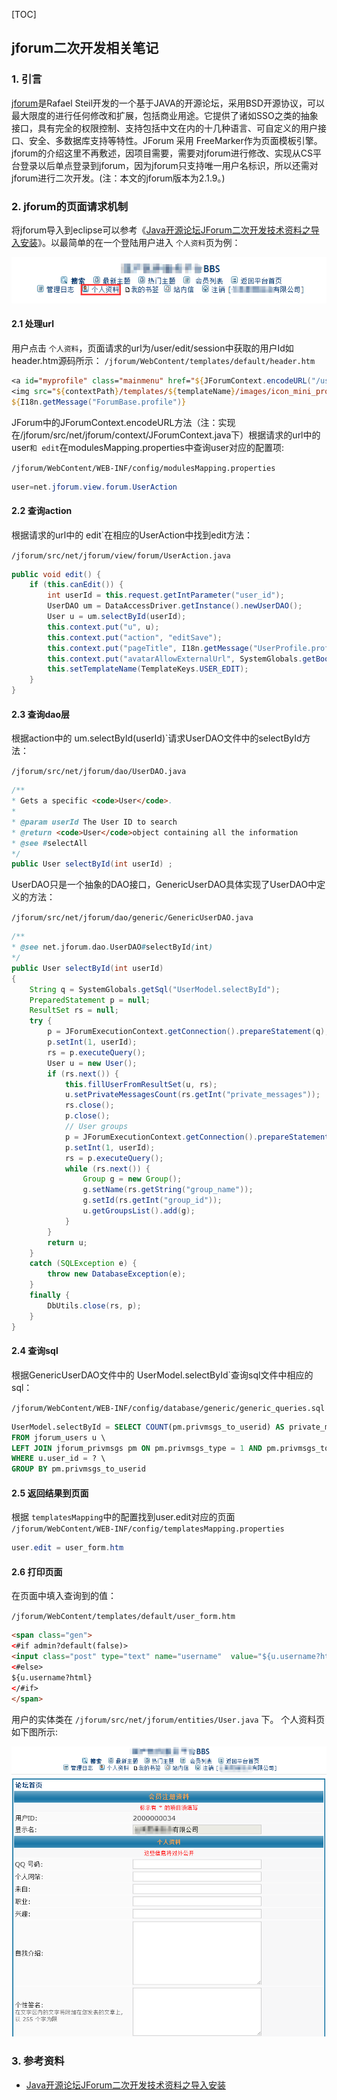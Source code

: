 [TOC]

## jforum二次开发相关笔记
### 1. 引言

[jforum](http://jforum.net)是Rafael Steil开发的一个基于JAVA的开源论坛，采用BSD开源协议，可以最大限度的进行任何修改和扩展，包括商业用途。它提供了诸如SSO之类的抽象接口，具有完全的权限控制、支持包括中文在内的十几种语言、可自定义的用户接口、安全、多数据库支持等特性。JForum 采用 FreeMarker作为页面模板引擎。jforum的介绍这里不再敷述，因项目需要，需要对jforum进行修改、实现从CS平台登录以后单点登录到jforum，因为jforum只支持唯一用户名标识，所以还需对jforum进行二次开发。(注：本文的jforum版本为2.1.9。)

### 2. jforum的页面请求机制
将jforum导入到eclipse可以参考《[Java开源论坛JForum二次开发技术资料之导入安装](http://www.jiacode.com/739.html)》。以最简单的在一个登陆用户进入 `个人资料`页为例：

![jforum导航栏](images/26173549_bKYN.png)

#### 2.1 处理url
用户点击 `个人资料`，页面请求的url为/user/edit/session中获取的用户Id如header.htm源码所示：
`/jforum/WebContent/templates/default/header.htm`

```jsp
<a id="myprofile" class="mainmenu" href="${JForumContext.encodeURL("/user/edit/${session.userId}")}">
<img src="${contextPath}/templates/${templateName}/images/icon_mini_profile.gif" border="0" alt="[Profile]" />
${I18n.getMessage("ForumBase.profile")}
```

JForum中的JForumContext.encodeURL方法（注：实现在/jforum/src/net/jforum/context/JForumContext.java下）根据请求的url中的 user`和 edit`在modulesMapping.properties中查询user对应的配置项:

`/jforum/WebContent/WEB-INF/config/modulesMapping.properties`

```java
user=net.jforum.view.forum.UserAction
```

#### 2.2 查询action
根据请求的url中的 edit`在相应的UserAction中找到edit方法：

`/jforum/src/net/jforum/view/forum/UserAction.java`

```java
public void edit() {
	if (this.canEdit()) {
		int userId = this.request.getIntParameter("user_id");
		UserDAO um = DataAccessDriver.getInstance().newUserDAO();
		User u = um.selectById(userId);
		this.context.put("u", u);
		this.context.put("action", "editSave");
		this.context.put("pageTitle", I18n.getMessage("UserProfile.profileFor") + " " +u.getUsername());
		this.context.put("avatarAllowExternalUrl", SystemGlobals.getBoolValue(ConfigKeys.AVATAR_ALLOW_EXTERNAL_URL));
		this.setTemplateName(TemplateKeys.USER_EDIT);
	}
}
```

#### 2.3 查询dao层
根据action中的 um.selectById(userId)`请求UserDAO文件中的selectById方法：

`/jforum/src/net/jforum/dao/UserDAO.java`

```java
/**
* Gets a specific <code>User</code>.
*
* @param userId The User ID to search
* @return <code>User</code>object containing all the information
* @see #selectAll
*/
public User selectById(int userId) ;
```

UserDAO只是一个抽象的DAO接口，GenericUserDAO具体实现了UserDAO中定义的方法：

`/jforum/src/net/jforum/dao/generic/GenericUserDAO.java`

```java
/**
* @see net.jforum.dao.UserDAO#selectById(int)
*/
public User selectById(int userId)
{
	String q = SystemGlobals.getSql("UserModel.selectById");
	PreparedStatement p = null;
	ResultSet rs = null;
	try {
		p = JForumExecutionContext.getConnection().prepareStatement(q);
		p.setInt(1, userId);
		rs = p.executeQuery();
		User u = new User();
		if (rs.next()) {
			this.fillUserFromResultSet(u, rs);
			u.setPrivateMessagesCount(rs.getInt("private_messages"));
			rs.close();
			p.close();
			// User groups
			p = JForumExecutionContext.getConnection().prepareStatement(SystemGlobals.getSql("UserModelselectGroups"));
			p.setInt(1, userId);
			rs = p.executeQuery();
			while (rs.next()) {
				Group g = new Group();
				g.setName(rs.getString("group_name"));
				g.setId(rs.getInt("group_id"));
				u.getGroupsList().add(g);
			}
		}
		return u;
	}
	catch (SQLException e) {
		throw new DatabaseException(e);
	}
	finally {
		DbUtils.close(rs, p);
	}
}
```
#### 2.4 查询sql
根据GenericUserDAO文件中的 UserModel.selectById`查询sql文件中相应的sql：

`/jforum/WebContent/WEB-INF/config/database/generic/generic_queries.sql`

```sql
UserModel.selectById = SELECT COUNT(pm.privmsgs_to_userid) AS private_messages, u.* \
FROM jforum_users u \
LEFT JOIN jforum_privmsgs pm ON pm.privmsgs_type = 1 AND pm.privmsgs_to_userid = u.user_id \
WHERE u.user_id = ? \
GROUP BY pm.privmsgs_to_userid
```
#### 2.5 返回结果到页面
根据 `templatesMapping`中的配置找到user.edit对应的页面
`/jforum/WebContent/WEB-INF/config/templatesMapping.properties`

```java
user.edit = user_form.htm
```
#### 2.6 打印页面
在页面中填入查询到的值：

`/jforum/WebContent/templates/default/user_form.htm`

```html
<span class="gen">
<#if admin?default(false)>
<input class="post" type="text" name="username"  value="${u.username?html}" />
<#else>
${u.username?html}
</#if>
</span>
```

用户的实体类在 `/jforum/src/net/jforum/entities/User.java` 下。
个人资料页如下图所示:

![jforum个人资料页](images/26173855_trF9.png)

### 3. 参考资料

* [Java开源论坛JForum二次开发技术资料之导入安装](http://www.jiacode.com/739.html)